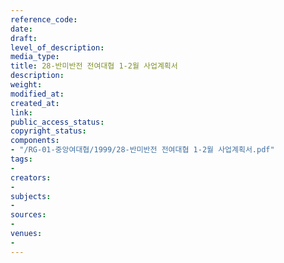 ```yaml
---
reference_code: 
date: 
draft: 
level_of_description: 
media_type: 
title: 28-반미반전 전여대협 1-2월 사업계획서
description: 
weight: 
modified_at: 
created_at: 
link: 
public_access_status: 
copyright_status: 
components:
- "/RG-01-중앙여대협/1999/28-반미반전 전여대협 1-2월 사업계획서.pdf"
tags:
- 
creators:
- 
subjects:
- 
sources:
- 
venues:
- 
---
```

